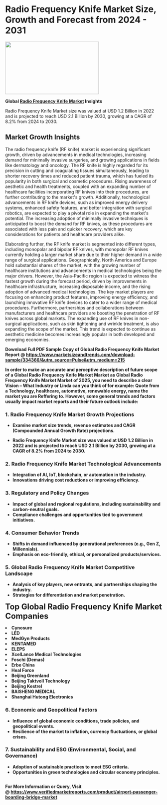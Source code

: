 <H1>Radio Frequency Knife Market Size, Growth and Forecast from 2024 - 2031</H1><img class="aligncenter size-medium wp-image-584254" src="https://thirdeyenews.in/wp-content/uploads/2024/09/Global-Market-Research-300x168.jpeg" alt="" width="300" height="168" /><p><strong>Global&nbsp;<a href="https://www.marketsizeandtrends.com/download-sample/334366/&amp;utm_source=Pulse&amp;utm_medium=215">Radio Frequency Knife Market</a> Insights</strong></p><p>Radio Frequency Knife Market size was valued at USD 1.2 Billion in 2022 and is projected to reach USD 2.1 Billion by 2030, growing at a CAGR of 8.2% from 2024 to 2030.</p><p><h2>Market Growth Insights</h2> <p>The radio frequency knife (RF knife) market is experiencing significant growth, driven by advancements in medical technologies, increasing demand for minimally invasive surgeries, and growing applications in fields like dermatology and oncology. The RF knife is highly regarded for its precision in cutting and coagulating tissues simultaneously, leading to shorter recovery times and reduced patient trauma, which has fueled its popularity in both surgical and cosmetic procedures. Rising awareness of aesthetic and health treatments, coupled with an expanding number of healthcare facilities incorporating RF knives into their procedures, are further contributing to the market's growth. Additionally, technological advancements in RF knife devices, such as improved energy delivery systems, enhanced safety features, and better integration with surgical robotics, are expected to play a pivotal role in expanding the market's potential. The increasing adoption of minimally invasive techniques is anticipated to boost the demand for RF knives, as these procedures are associated with less pain and quicker recovery, which are key considerations for patients and healthcare providers alike.</p> <p><strong></strong></p> <p>Elaborating further, the RF knife market is segmented into different types, including monopolar and bipolar RF knives, with monopolar RF knives currently holding a larger market share due to their higher demand in a wide range of surgical applications. Geographically, North America and Europe hold substantial shares of the market, with the growing number of healthcare institutions and advancements in medical technologies being the major drivers. However, the Asia-Pacific region is expected to witness the fastest growth during the forecast period, driven by improvements in healthcare infrastructure, increasing disposable income, and the rising adoption of advanced medical technologies. The key market players are focusing on enhancing product features, improving energy efficiency, and launching innovative RF knife devices to cater to a wider range of medical procedures. Furthermore, partnerships and collaborations between manufacturers and healthcare providers are boosting the penetration of RF knives across global markets. The expanding use of RF knives in non-surgical applications, such as skin tightening and wrinkle treatment, is also expanding the scope of the market. This trend is expected to continue as aesthetic medicine becomes increasingly popular in both developed and emerging economies.</p> <p><strong></p><p><span class=""><strong>Download Full PDF Sample Copy of Global Radio Frequency Knife Market Report</strong> @ <a href="https://www.marketsizeandtrends.com/download-sample/334366/&amp;utm_source=Pulse&amp;utm_medium=215" target="_blank">https://www.marketsizeandtrends.com/download-sample/334366/&amp;utm_source=Pulse&amp;utm_medium=215</a></span></p><p>In order to make an accurate and perceptive description of future scope of a Global&nbsp;Radio Frequency Knife Market Market as Global&nbsp;Radio Frequency Knife Market Market of 2025, you need to describe a clear Vision &ndash; What Industry or Linda can you think of for example: Quote from a Technology, healthcare, automotive, renewable energy, name the market you are Reffering to. However, some general trends and factors usually impact market reports and their future outlook include:</p><h3>1.&nbsp;<strong>Radio Frequency Knife Market Growth Projections</strong></h3><ul><li>Examine market size trends, revenue estimates and CAGR (Compounded Annual Growth Rate) projections.</li><li><p>Radio Frequency Knife Market size was valued at USD 1.2 Billion in 2022 and is projected to reach USD 2.1 Billion by 2030, growing at a CAGR of 8.2% from 2024 to 2030.</p></li></ul><h3>2.&nbsp;<strong>Radio Frequency Knife Market Technological Advancements</strong></h3><ul><li>Integration of AI, IoT, blockchain, or automation in the industry.</li><li>Innovations driving cost reductions or improving efficiency.</li></ul><h3>3.&nbsp;<strong>Regulatory and Policy Changes</strong></h3><ul><li>Impact of global and regional regulations, including sustainability and carbon-neutral goals.</li><li>Compliance challenges and opportunities tied to government initiatives.</li></ul><h3>4.&nbsp;<strong>Consumer Behavior Trends</strong></h3><ul><li>Shifts in demand influenced by generational preferences (e.g., Gen Z, Millennials).</li><li>Emphasis on eco-friendly, ethical, or personalized products/services.</li></ul><h3>5.&nbsp;<strong>Global Radio Frequency Knife Market Competitive Landscape</strong></h3><ul><li>Analysis of key players, new entrants, and partnerships shaping the industry.</li><li>Strategies for differentiation and market penetration.</li></ul><p data-pm-slice="1 1 []"><span style="color: inherit; font-family: inherit; font-size: 25px;">Top Global Radio Frequency Knife Market Companies</span></p><div class="" data-test-id=""><p><li>Cynosure</li><li> LED</li><li> MedGyn Products</li><li> KENTAMED</li><li> ELEPS</li><li> XcelLance Medical Technologies</li><li> Foschi (Demas)</li><li> Erbe China</li><li> Heal Force</li><li> Beijing Greenland</li><li> Beijing Taktvoll Technology</li><li> Beijing Kestrel</li><li> BAISHENG MEDICAL</li><li> Shanghai Hutong Electronics</li></p></div><h3>6.&nbsp;<strong>Economic and Geopolitical Factors</strong></h3><ul><li>Influence of global economic conditions, trade policies, and geopolitical events.</li><li>Resilience of the market to inflation, currency fluctuations, or global crises.</li></ul><h3>7.&nbsp;<strong>Sustainability and ESG (Environmental, Social, and Governance)</strong></h3><ul><li>Adoption of sustainable practices to meet ESG criteria.</li><li>Opportunities in green technologies and circular economy principles.</li></ul><h2><strong style="font-size: 14px;">For More Information or Query, Visit @&nbsp;</strong><a style="background-color: #ffffff; font-size: 14px;" href="https://www.marketsizeandtrends.com/report/radio-frequency-knife-market/" target="_blank">https://www.verifiedmarketreports.com/product/airport-passenger-boarding-bridge-market</a></h2>
